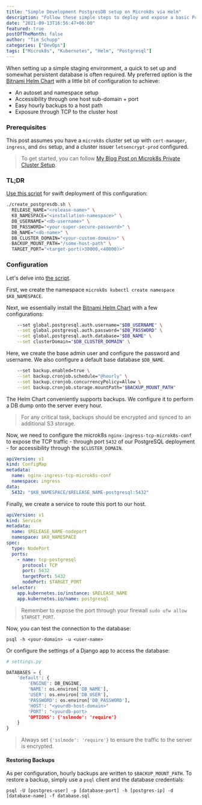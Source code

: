 ```yaml
---
title: "Simple Development PostgresDB setup on Microk8s via Helm"
description: "Follow these simple steps to deploy and expose a basic Postgres database from your microk8s cluster."
date: "2021-09-13T16:56:47+06:00"
featured: true
postOfTheMonth: false
author: "Tim Schupp"
categories: ["DevOps"]
tags: ["Microk8s", "Kubernetes", "Helm", "Postgresql"]
---
```


When setting up a simple staging environment, a quick to set up and somewhat persistent database is often required. My preferred option is the [Bitnami Helm Chart](oci://registry-1.docker.io/bitnamicharts/postgresql) with a little bit of configuration to achieve:

- An autoset and namespace setup
- Accessibility through one host sub-domain + port
- Easy hourly backups to a host path
- Exposure through TCP to the cluster host

### Prerequisites

This post assumes you have a `microk8s` cluster set up with `cert-manager`, `ingress`, and `dns` setup, and a cluster issuer `letsencrypt-prod` configured.

> To get started, you can follow [My Blog Post on Microk8s Private Cluster Setup]().

### TL;DR 

[Use this script](https://github.com/bitnami/charts/blob/master/bitnami/postgresql/README.md) for swift deployment of this configuration:

```bash
./create_postgresdb.sh \
  RELEASE_NAME="<release-name>" \
  K8_NAMESPACE="<installation-namespace>" \
  DB_USERNAME="<db-username>" \
  DB_PASSWORD="<your-super-secure-password>" \
  DB_NAME="<db-name>" \
  DB_CLUSTER_DOMAIN="<your-custom-domain>" \
  BACKUP_MOUNT_PATH="/some-host-path" \
  TARGET_PORT="<target-port(>30000,<40000)>"
```

### Configuration 

Let's delve into [the script](https://github.com/bitnami/charts/blob/master/bitnami/postgresql/README.md).

First, we create the namespace `microk8s kubectl create namespace $K8_NAMESPACE`.

Next, we essentially install the [Bitnami Helm Chart](oci://registry-1.docker.io/bitnamicharts/postgresql) with a few configurations:

```bash
    --set global.postgresql.auth.username="$DB_USERNAME" \
    --set global.postgresql.auth.password="$DB_PASSWORD" \
    --set global.postgresql.auth.database="$DB_NAME" \
    --set clusterDomain="$DB_CLUSTER_DOMAIN" \
```

Here, we create the base admin user and configure the password and username. We also configure a default base database `$DB_NAME`.

```bash
    --set backup.enabled=true \
    --set backup.cronjob.schedule="@hourly" \
    --set backup.cronjob.concurrencyPolicy=Allow \
    --set backup.cronjob.storage.mountPath="$BACKUP_MOUNT_PATH"
``` 

The Helm Chart conveniently supports backups. We configure it to perform a DB dump onto the server every hour.

> For any critical task, backups should be encrypted and synced to an additional S3 storage.

Now, we need to configure the microk8s `nginx-ingress-tcp-microk8s-conf` to expose the TCP traffic - through port `5432` of our PostgreSQL deployment - for accessibility through the `$CLUSTER_DOMAIN`.

```yaml
apiVersion: v1
kind: ConfigMap
metadata:
  name: nginx-ingress-tcp-microk8s-conf
  namespace: ingress
data:
  5432: "$K8_NAMESPACE/$RELEASE_NAME-postgresql:5432"
```

Finally, we create a service to route this port to our host.

```yaml
apiVersion: v1
kind: Service
metadata:
  name: $RELEASE_NAME-nodeport
  namespace: $K8_NAMESPACE
spec:
  type: NodePort
  ports:
    - name: tcp-postgresql
      protocol: TCP
      port: 5432
      targetPort: 5432
      nodePort: $TARGET_PORT
  selector:
    app.kubernetes.io/instance: $RELEASE_NAME
    app.kubernetes.io/name: postgresql
```

> Remember to expose the port through your firewall `sudo ufw allow $TARGET_PORT`.

Now, you can test the connection to the database:

```
psql -h <your-domain> -u <user-name>
```

Or configure the settings of a Django app to access the database:

```python
# settings.py

DATABASES = {
    'default': {
        'ENGINE': DB_ENGINE,
        'NAME': os.environ['DB_NAME'],
        'USER': os.environ['DB_USER'],
        'PASSWORD': os.environ['DB_PASSWORD'],
        'HOST': "<yourdb-host-domain>"
        'PORT': "<yourdb-port>
        'OPTIONS': {'sslmode': 'require'}
    }
}
```

> Always set `{'sslmode': 'require'}` to ensure the traffic to the server is encrypted.

#### Restoring Backups 

As per configuration, hourly backups are written to `$BACKUP_MOUNT_PATH`. To restore a backup, simply use a `psql` client and the database credentials:

```
psql -U [postgres-user] -p [database-port] -h [postgres-ip] -d [database-name] -f database.sql
```
